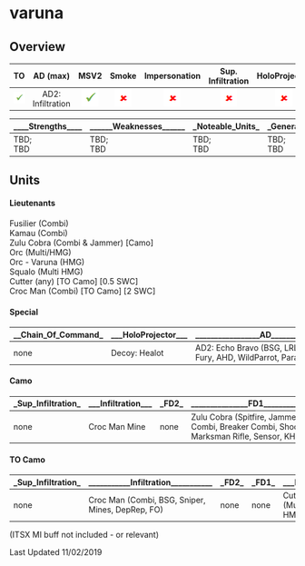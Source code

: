 # varuna

## Overview

| TO | AD (max) | MSV2 | Smoke | Impersonation | Sup. Infiltration | HoloProjector | TAGs | Strategos (max) |
|:--:|:--------:|:----:|:-----:|:-------------:|:-----------------:|:-------------:|:----:|:---------------:|
| ![tick](/images/tick.png "Yes") | AD2: Infiltration | ![tick](/images/tick.png "Yes") | ![cross](/images/cross.png "No") | ![cross](/images/cross.png "No") | ![cross](/images/cross.png "No") | ![cross](/images/cross.png "No") | ![tick](/images/tick.png "Yes") | none |

| \_\_\_\_Strengths\_\_\_\_	| \_\_\_\_\_\_Weaknesses\_\_\_\_\_\_ | \_Noteable_Units\_ | \_General_Notes\_ |
|--|--|--|--|
| TBD;<br>TBD | TBD;<br>TBD | TBD;<br>TBD | TBD;<br>TBD |

## Units

#### Lieutenants
Fusilier (Combi)  
Kamau (Combi)  
Zulu Cobra (Combi & Jammer) [Camo]  
Orc (Multi/HMG)  
Orc - Varuna (HMG)  
Squalo (Multi HMG)  
Cutter (any) [TO Camo] [0.5 SWC]  
Croc Man (Combi) [TO Camo] [2 SWC]  

#### Special

| \__Chain_Of_Command\_ | \_\_\_HoloProjector\_\_\_ | \_\_\_\_\_\_\_\_\_\_\_\_\_\_\_\_\_AD\_\_\_\_\_\_\_\_\_\_\_\_\_\_\_\_\_ |
|--|--|--|
| none | Decoy: Healot | AD2: Echo Bravo (BSG, LRL, Red Fury, AHD, WildParrot, Paramedic) |

#### Camo

| \_Sup_Infiltration\_ | \_\_\_Infiltration\_\_\_ | \_FD2\_ |	\_\_\_\_\_\_\_\_\_\_\_\_\_\_\_FD1\_\_\_\_\_\_\_\_\_\_\_\_\_\_\_ | \_\_\_\_\_\_\_\_\_\_\_\_\_\_\_DZ\_\_\_\_\_\_\_\_\_\_\_\_\_\_\_ |
|--|--|--|--|--|
| none | Croc Man Mine | none | Zulu Cobra (Spitfire, Jammer, Combi, Breaker Combi, Shock Marksman Rifle, Sensor, KHD, FO) | Healot (Sniper, Shock Marksman Rifle, Red Fury, SMG, LRL) |


#### TO Camo

| \_Sup_Infiltration\_ | \_\_\_\_\_\_\_\_\_\_\_Infiltration\_\_\_\_\_\_\_\_\_\_\_ | \_FD2\_ |	\_FD1\_ | \_\_\_DZ\_\_\_ |
|--|--|--|--|--|
| none | Croc Man (Combi, BSG, Sniper, Mines, DepRep, FO) | none | none | Cutter (Multi HMG) |

(ITSX MI buff not included - or relevant)

Last Updated 11/02/2019
